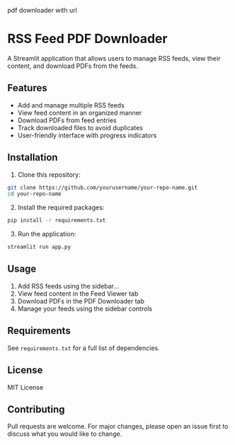 pdf downloader with url
# RSS Feed PDF Downloader

A Streamlit application that allows users to manage RSS feeds, view their content, and download PDFs from the feeds.

## Features

- Add and manage multiple RSS feeds
- View feed content in an organized manner
- Download PDFs from feed entries
- Track downloaded files to avoid duplicates
- User-friendly interface with progress indicators

## Installation

1. Clone this repository:
```bash
git clone https://github.com/yourusername/your-repo-name.git
cd your-repo-name
```

2. Install the required packages:
```bash
pip install -r requirements.txt
```

3. Run the application:
```bash
streamlit run app.py
```

## Usage

1. Add RSS feeds using the sidebar...
2. View feed content in the Feed Viewer tab
3. Download PDFs in the PDF Downloader tab
4. Manage your feeds using the sidebar controls

## Requirements

See `requirements.txt` for a full list of dependencies.

## License

MIT License

## Contributing

Pull requests are welcome. For major changes, please open an issue first to discuss what you would like to change.
